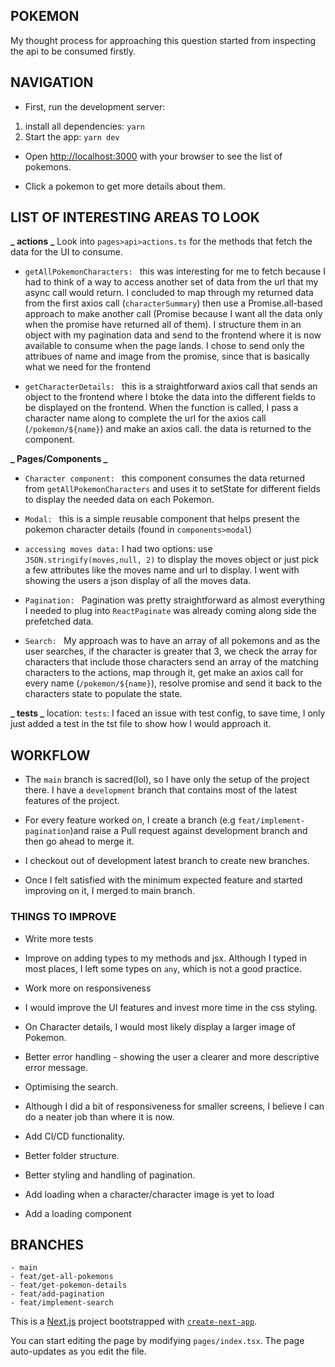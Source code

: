 ## POKEMON

My thought process for approaching this question started from inspecting the api to be consumed firstly.

## NAVIGATION

- First, run the development server: 

1. install all dependencies: `yarn`
2. Start the app: `yarn dev`

- Open [http://localhost:3000](http://localhost:3000) with your browser to see the list of pokemons.

- Click a pokemon to get more details about them.
## LIST OF INTERESTING AREAS TO LOOK
**_ actions _**
Look into `pages>api>actions.ts` for the methods that fetch the data for the UI to consume.



- `getAllPokemonCharacters: ` this was interesting for me to fetch because I had to think of a way to access another set of data from the url that my async call would return. I concluded to map through my returned data from the first axios call (`characterSummary`) then use a Promise.all-based approach to make another call (Promise because I want all the data only when the promise have returned all of them).
I structure them in an object with my pagination data and send to the frontend where it is now available to consume when the page lands.
I chose to send only the attribues of name and image from the promise, since that is basically what we need for the frontend

- `getCharacterDetails: ` this is a straightforward axios call that sends an object to the frontend where I btoke the data into the different fields to be displayed on the frontend.
  When the function is called, I pass a character name along to complete the url for the axios call (`/pokemon/${name}`) and make an axios call. the data is returned to the component.

**_ Pages/Components _**

- `Character component: ` this component consumes the data returned from `getAllPokemonCharacters` and uses it to setState for different fields to display the needed data on each Pokemon.

- `Modal: ` this is a simple reusable component that helps present the pokemon character details (found in `components>modal`)

- `accessing moves data:` I had two options: use `JSON.stringify(moves,null, 2)` to display the moves object or just pick a few attributes like the moves name and url to display. I went with showing the users a json display of all the moves data.

- `Pagination: ` Pagination was pretty straightforward as almost everything I needed to plug into `ReactPaginate` was already coming along side the prefetched data.

- `Search: ` My approach was to have an array of all pokemons and as the user searches, if the character is greater that 3, we check the array for characters that include those characters send an array of the matching characters to the actions, map through it, get make an axios call for every name (`/pokemon/${name}`), resolve promise and send it back to the characters state to populate the state.

**_ tests _**
location: `tests`: I faced an issue with test config, to save time, I only just added a test in the tst file to show how I would approach it.

## WORKFLOW
- The `main` branch is sacred(lol), so I have only the setup of the project there. I have a `development` branch that contains most of the latest features of the project.

- For every feature worked on, I create a branch (e.g `feat/implement-pagination`)and raise a Pull request against development branch and then go ahead to merge it.  

- I checkout out of development latest branch to create new branches.

- Once I felt satisfied with the minimum expected feature and started improving on it, I merged to main branch.

### THINGS TO IMPROVE

- Write more tests

- Improve on adding types to my methods and jsx. Although I typed in most places, I left some types on `any`, which is not a good practice.

- Work more on responsiveness

- I would improve the UI features and invest more time in the css styling.

- On Character details, I would most likely display a larger image of Pokemon.

- Better error handling - showing the user a clearer and more descriptive error message.

- Optimising the search.

- Although I did a bit of responsiveness for smaller screens, I believe I can do a neater job than where it is now.

- Add CI/CD functionality.

- Better folder structure.

- Better styling and handling of pagination.

- Add loading when a character/character image is yet to load 

- Add a loading component


## BRANCHES 
```
- main
- feat/get-all-pokemons
- feat/get-pokemon-details
- feat/add-pagination
- feat/implement-search
```




This is a [Next.js](https://nextjs.org/) project bootstrapped with [`create-next-app`](https://github.com/vercel/next.js/tree/canary/packages/create-next-app).

You can start editing the page by modifying `pages/index.tsx`. The page auto-updates as you edit the file.
